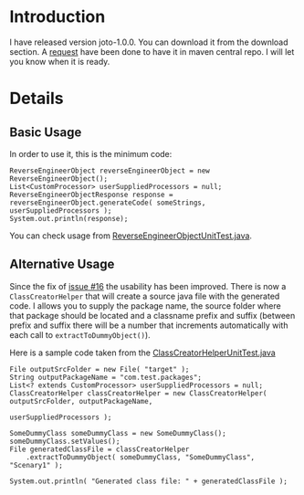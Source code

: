 # Introduction #

I have released version joto-1.0.0. You can download it from the download section. A [request](http://jira.codehaus.org/browse/MAVENUPLOAD-2660) have been done to have it in maven central repo. I will let you know when it is ready.

# Details #

## Basic Usage ##
In order to use it, this is the minimum code:

```
ReverseEngineerObject reverseEngineerObject = new ReverseEngineerObject();
List<CustomProcessor> userSuppliedProcessors = null;
ReverseEngineerObjectResponse response = reverseEngineerObject.generateCode( someStrings, userSuppliedProcessors );
System.out.println(response);
```

You can check usage from [ReverseEngineerObjectUnitTest.java](http://code.google.com/p/j-oto/source/browse/trunk/core/src/test/java/com/google/code/joto/ReverseEngineerObjectUnitTest.java).

## Alternative Usage ##

Since the fix of [issue #16](https://code.google.com/p/j-oto/issues/detail?id=#16) the usability has been improved. There is now a ` ClassCreatorHelper ` that will create a source java file with the generated code. I allows you to supply the package name, the source folder where that package should be located and a classname prefix and suffix (between prefix and suffix there will be a number that increments automatically with each call to ` extractToDummyObject() `).

Here is a sample code taken from the [ClassCreatorHelperUnitTest.java](http://code.google.com/p/j-oto/source/browse/trunk/core/src/test/java/com/google/code/joto/util/ClassCreatorHelperUnitTest.java?spec=svn33&r=33)

```
File outputSrcFolder = new File( "target" );
String outputPackageName = "com.test.packages";
List<? extends CustomProcessor> userSuppliedProcessors = null;
ClassCreatorHelper classCreatorHelper = new ClassCreatorHelper( outputSrcFolder, outputPackageName,
                                                   userSuppliedProcessors );

SomeDummyClass someDummyClass = new SomeDummyClass();
someDummyClass.setValues();
File generatedClassFile = classCreatorHelper
    .extractToDummyObject( someDummyClass, "SomeDummyClass", "Scenary1" );

System.out.println( "Generated class file: " + generatedClassFile );
```